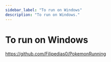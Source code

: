 ```yaml
---
sidebar_label: "To run on Windows"
description: "To run on Windows."
---
```


# To run on Windows

https://github.com/Filipedias0/PokemonRunning